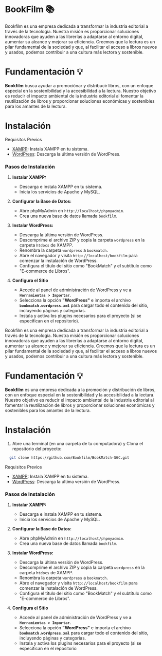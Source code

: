 # BookFilm 📚

Bookfilm es una empresa dedicada a transformar la industria editorial a través de la tecnología. Nuestra misión es proporcionar soluciones innovadoras que ayuden a las librerías a adaptarse al entorno digital, aumentar su alcance y mejorar su eficiencia. Creemos que la lectura es un pilar fundamental de la sociedad y que, al facilitar el acceso a libros nuevos y usados, podemos contribuir a una cultura más lectora y sostenible.

# Fundamentación 💡

**Bookfilm** busca ayudar a promociónar y distribucir libros, con un enfoque especial en la sostenibilidad y la accesibilidad a la lectura. Nuestro objetivo es reducir el impacto ambiental de la industria editorial al fomentar la reutilización de libros y proporcionar soluciones económicas y sostenibles para los amantes de la lectura.

# Instalación

Requisitos Previos

- [XAMPP](https://www.apachefriends.org/es/index.html): Instala XAMPP en tu sistema.
- [WordPress](https://wordpress.org/download/): Descarga la última versión de WordPress.

### Pasos de Instalación

1. **Instalar XAMPP:**

   - Descarga e instala XAMPP en tu sistema.
   - Inicia los servicios de Apache y MySQL.
2. **Configurar la Base de Datos:**

   - Abre phpMyAdmin en `http://localhost/phpmyadmin`.
   - Crea una nueva base de datos llamada `bookfilm`.
3. **Instalar WordPress:**

   - Descarga la última versión de WordPress.
   - Descomprime el archivo ZIP y copia la carpeta `wordpress` en la carpeta `htdocs` de XAMPP.
   - Renombra la carpeta `wordpress` a `bookmatch`.
   - Abre el navegador y visita `http://localhost/bookfilm` para comenzar la instalación de WordPress.
   - Configura el título del sitio como "BookMatch" y el subtítulo como "E-commerce de Libros".
4. **Configura el Sitio**

   * Accede al panel de administración de WordPress y ve a **`Herramientas > Importar`**.
   * Selecciona la opción **"WordPress"** e importa el archivo **`bookmatch.wordpress.xml`** para cargar todo el contenido del sitio, incluyendo páginas y categorías.
   * Instala y activa los plugins necesarios para el proyecto (si se especifican en el repositorio).

Bookfilm es una empresa dedicada a transformar la industria editorial a través de la tecnología. Nuestra misión es proporcionar soluciones innovadoras que ayuden a las librerías a adaptarse al entorno digital, aumentar su alcance y mejorar su eficiencia. Creemos que la lectura es un pilar fundamental de la sociedad y que, al facilitar el acceso a libros nuevos y usados, podemos contribuir a una cultura más lectora y sostenible.

# Fundamentación 💡

**Bookfilm** es una empresa dedicada a la promoción y distribución de libros, con un enfoque especial en la sostenibilidad y la accesibilidad a la lectura. Nuestro objetivo es reducir el impacto ambiental de la industria editorial al fomentar la reutilización de libros y proporcionar soluciones económicas y sostenibles para los amantes de la lectura.

# Instalación

1. Abre una terminal (en una carpeta de tu computadora) y Clona el repositorio del proyecto:

```bash
  git clone https://github.com/Bookfilm/BookMatch-SGC.git 
```



Requisitos Previos

- [XAMPP](https://www.apachefriends.org/es/index.html): Instala XAMPP en tu sistema.
- [WordPress](https://wordpress.org/download/): Descarga la última versión de WordPress.

### Pasos de Instalación

1. **Instalar XAMPP:**

   - Descarga e instala XAMPP en tu sistema.
   - Inicia los servicios de Apache y MySQL.
2. **Configurar la Base de Datos:**

   - Abre phpMyAdmin en `http://localhost/phpmyadmin`.
   - Crea una nueva base de datos llamada `bookfilm`.
3. **Instalar WordPress:**

   - Descarga la última versión de WordPress.
   - Descomprime el archivo ZIP y copia la carpeta `wordpress` en la carpeta `htdocs` de XAMPP.
   - Renombra la carpeta `wordpress` a `bookmatch`.
   - Abre el navegador y visita `http://localhost/bookfilm` para comenzar la instalación de WordPress.
   - Configura el título del sitio como "BookMatch" y el subtítulo como "E-commerce de Libros".
4. **Configura el Sitio**

   * Accede al panel de administración de WordPress y ve a **`Herramientas > Importar`**.
   * Selecciona la opción **"WordPress"** e importa el archivo **`bookmatch.wordpress.xml`** para cargar todo el contenido del sitio, incluyendo páginas y categorías.
   * Instala y activa los plugins necesarios para el proyecto (si se especifican en el repositorio
